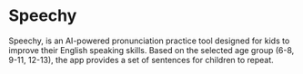 # Speechy
 Speechy, is an AI-powered pronunciation practice tool designed for kids to improve their English speaking skills. Based on the selected age group (6-8, 9-11, 12-13), the app provides a set of sentences for children to repeat. 
